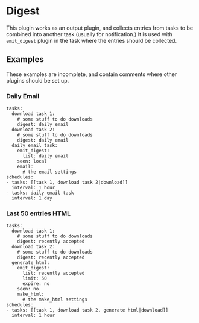 # Digest
This plugin works as an output plugin, and collects entries from tasks to be combined into another task (usually for notification.) It is used with `emit_digest` plugin in the task where the entries should be collected.

## Examples
These examples are incomplete, and contain comments where other plugins should be set up.
### Daily Email

    tasks:
      download task 1:
        # some stuff to do downloads
        digest: daily email
      download task 2:
        # some stuff to do downloads
        digest: daily email
      daily email task:
        emit_digest:
          list: daily email
        seen: local
        email:
          # the email settings
    schedules:
    - tasks: [[task 1, download task 2|download]]
      interval: 1 hour
    - tasks: daily email task
      interval: 1 day

### Last 50 entries HTML

    tasks:
      download task 1:
        # some stuff to do downloads
        digest: recently accepted
      download task 2:
        # some stuff to do downloads
        digest: recently accepted
      generate html:
        emit_digest:
          list: recently accepted
          limit: 50
          expire: no
        seen: no
        make_html:
          # the make_html settings
    schedules:
    - tasks: [[task 1, download task 2, generate html|download]]
      interval: 1 hour

